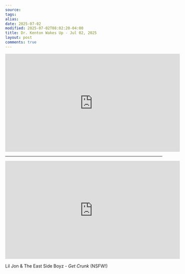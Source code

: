 ```yaml
---
source:
tags:
alias:
date: 2025-07-02
modified: 2025-07-02T08:02:20-04:00
title: Dr. Kenton Wakes Up - Jul 02, 2025
layout: post
comments: true
---
```


  

<iframe width="560" height="315" src="https://www.youtube.com/embed/KIcCkyAmlAs" title="YouTube video player" frameborder="0" allow="accelerometer; autoplay; clipboard-write; encrypted-media; gyroscope; picture-in-picture; web-share" allowfullscreen></iframe>



---

<iframe width="560" height="315" src="https://www.youtube.com/embed/PaOoVgtUenY?si=dSWJmZqUKzs8jqND" title="YouTube video player" frameborder="0" allow="accelerometer; autoplay; clipboard-write; encrypted-media; gyroscope; picture-in-picture; web-share" referrerpolicy="strict-origin-when-cross-origin" allowfullscreen></iframe>

  
Lil Jon & The East Side Boyz - *Get Crunk*  (NSFW!)